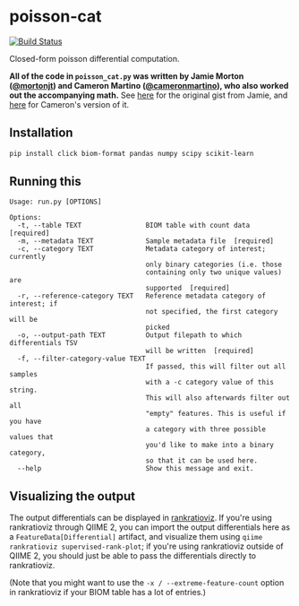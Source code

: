 # poisson-cat
[![Build Status](https://travis-ci.org/fedarko/poisson-cat.svg?branch=master)](https://travis-ci.org/fedarko/poisson-cat)

Closed-form poisson differential computation.

**All of the code in `poisson_cat.py` was written by Jamie Morton
([@mortonjt](https://github.com/mortonjt))
and Cameron Martino ([@cameronmartino](https://github.com/cameronmartino)),
who also worked out the accompanying math.** See
[here](https://gist.github.com/mortonjt/0bb8d0565fc6c02b48e91524e816f112) for
the original gist from Jamie, and
[here](https://gist.github.com/cameronmartino/8d89b73c2dcd749992127ad5a8d284e2)
for Cameron's version of it.

## Installation

```bash
pip install click biom-format pandas numpy scipy scikit-learn
```

## Running this

```
Usage: run.py [OPTIONS]

Options:
  -t, --table TEXT                BIOM table with count data  [required]
  -m, --metadata TEXT             Sample metadata file  [required]
  -c, --category TEXT             Metadata category of interest; currently
                                  only binary categories (i.e. those
                                  containing only two unique values) are
                                  supported  [required]
  -r, --reference-category TEXT   Reference metadata category of interest; if
                                  not specified, the first category will be
                                  picked
  -o, --output-path TEXT          Output filepath to which differentials TSV
                                  will be written  [required]
  -f, --filter-category-value TEXT
                                  If passed, this will filter out all samples
                                  with a -c category value of this string.
                                  This will also afterwards filter out all
                                  "empty" features. This is useful if you have
                                  a category with three possible values that
                                  you'd like to make into a binary category,
                                  so that it can be used here.
  --help                          Show this message and exit.
```

## Visualizing the output

The output differentials can be displayed in
[rankratioviz](https://github.com/fedarko/rankratioviz). If you're using
rankratioviz through QIIME 2, you can import the output differentials here as a
`FeatureData[Differential]` artifact, and visualize them using
`qiime rankratioviz supervised-rank-plot`; if you're using rankratioviz
outside of QIIME 2, you should just be able to pass the differentials directly
to rankratioviz.

(Note that you might want to use the `-x / --extreme-feature-count` option in
rankratioviz if your BIOM table has a lot of entries.)
